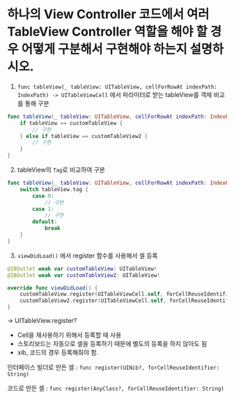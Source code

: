 # 하나의 View Controller 코드에서 여러 TableView Controller 역할을 해야 할 경우 어떻게 구분해서 구현해야 하는지 설명하시오.

1. `func tableView(_ tableView: UITableView, cellForRowAt indexPath: IndexPath) -> UITableViewCell` 에서 파라미터로 받는 tableView를 객체 비교를 통해 구분

```swift
func tableView(_ tableView: UITableView, cellForRowAt indexPath: IndexPath) -> UITableViewCell {
	if tableView == customTableView {
		// 구현		
	} else if tableView == customTableView2 {
		// 구현
	}
}
```

2. tableView의 `Tag`로 비교하여 구분

```swift
func tableView(_ tableView: UITableView, cellForRowAt indexPath: IndexPath) -> UITableViewCell {
	switch tableView.tag {
		case 0:
			// 구현
		case 1:
			// 구현
		default: 
			break
	}
}
```

3. `viewDidLoad()` 에서 register 함수를 사용해서 셀 등록

```swift
@IBOutlet weak var customTableView: UITableView!
@IBOutlet weak var customTableView2: UITableView!

override func viewDidLoad() {
	customTableView.register(UITableViewCell.self, forCellReuseIdentifier: "cell")
	customTableView2.register(UITableViewCell.self, forCellReuseIdentifier: "cell")
}
```

→ UITableView.register?

- Cell을 재사용하기 위해서 등록할 때 사용
- 스토리보드는 자동으로 셀을 등록하기 때문에 별도의 등록을 하지 않아도 됨
- xib, 코드의 경우 등록해줘야 함.

인터페이스 빌더로 만든 셀 : `func register(UINib?, forCellReuseIdentifier: String)`

코드로 만든 셀 : `func register(AnyClass?, forCellReuseIdentifier: String)`

